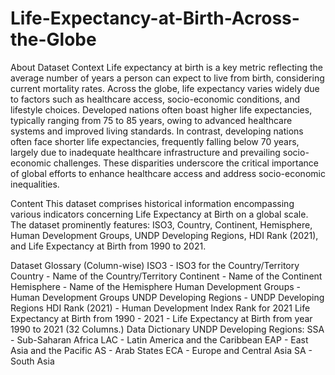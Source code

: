 # Life-Expectancy-at-Birth-Across-the-Globe

About Dataset
Context
Life expectancy at birth is a key metric reflecting the average number of years a person can expect to live from birth, considering current mortality rates. Across the globe, life expectancy varies widely due to factors such as healthcare access, socio-economic conditions, and lifestyle choices. Developed nations often boast higher life expectancies, typically ranging from 75 to 85 years, owing to advanced healthcare systems and improved living standards. In contrast, developing nations often face shorter life expectancies, frequently falling below 70 years, largely due to inadequate healthcare infrastructure and prevailing socio-economic challenges. These disparities underscore the critical importance of global efforts to enhance healthcare access and address socio-economic inequalities.

Content
This dataset comprises historical information encompassing various indicators concerning Life Expectancy at Birth on a global scale. The dataset prominently features: ISO3, Country, Continent, Hemisphere, Human Development Groups, UNDP Developing Regions, HDI Rank (2021), and Life Expectancy at Birth from 1990 to 2021.

Dataset Glossary (Column-wise)
ISO3 - ISO3 for the Country/Territory
Country - Name of the Country/Territory
Continent - Name of the Continent
Hemisphere - Name of the Hemisphere
Human Development Groups - Human Development Groups
UNDP Developing Regions - UNDP Developing Regions
HDI Rank (2021) - Human Development Index Rank for 2021
Life Expectancy at Birth from 1990 - 2021 - Life Expectancy at Birth from year 1990 to 2021 (32 Columns.)
Data Dictionary
UNDP Developing Regions:
SSA - Sub-Saharan Africa
LAC - Latin America and the Caribbean
EAP - East Asia and the Pacific
AS - Arab States
ECA - Europe and Central Asia
SA - South Asia
